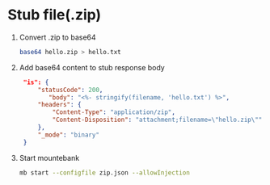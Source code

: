 # Stub file(.zip)

1. Convert .zip to base64

   ```sh
   base64 hello.zip > hello.txt
   ```

2. Add base64 content to stub response body

   ```json
    "is": {
        "statusCode": 200,
           "body": "<%- stringify(filename, 'hello.txt') %>",
        "headers": {
            "Content-Type": "application/zip",
            "Content-Disposition": "attachment;filename=\"hello.zip\""
        },
        "_mode": "binary"
    }
   ```

3. Start mountebank

   ```sh
   mb start --configfile zip.json --allowInjection
   ```
